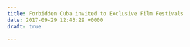 ```yaml
---
title: Forbidden Cuba invited to Exclusive Film Festivals
date: 2017-09-29 12:43:29 +0000
draft: true

---
```


